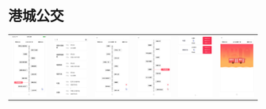 # 港城公交


<table>
<tr>
<td><img src="https://github.com/EagleKing/HarbourCityBus/blob/master/MarkdownImg/Simulator%20Screen%20Shot%202016年12月29日%20上午9.59.43.png"/></td>
<td><img src="https://github.com/EagleKing/HarbourCityBus/blob/master/MarkdownImg/Simulator%20Screen%20Shot%202016年12月30日%20上午9.14.09.png"/></td>
<td><img src="https://github.com/EagleKing/HarbourCityBus/blob/master/MarkdownImg/Simulator%20Screen%20Shot%202016年12月30日%20上午9.14.31.png"/></td>
<td><img src="https://github.com/EagleKing/HarbourCityBus/blob/master/MarkdownImg/Simulator%20Screen%20Shot%202016年12月30日%20上午9.14.35.png"/></td>
<td><img src="https://github.com/EagleKing/HarbourCityBus/blob/master/MarkdownImg/Simulator%20Screen%20Shot%202016年12月30日%20上午9.14.38.png"></td>
<td><img src = "https://github.com/EagleKing/HarbourCityBus/blob/master/MarkdownImg/Simulator%20Screen%20Shot%202016年12月30日%20上午9.37.05.png"></td>
</tr>
<tr>
</table>
